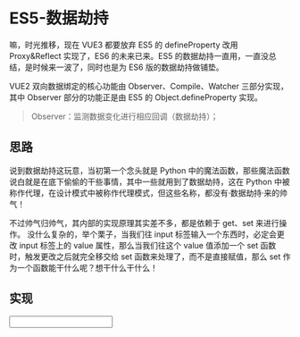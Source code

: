 # ES5-数据劫持

嘛，时光推移，现在 VUE3 都要放弃 ES5 的 defineProperty 改用 Proxy&Reflect 实现了，ES6 的未来已来。ES5 的数据劫持一直用，一直没总结，是时候来一波了，同时也是为 ES6 版的数据劫持做铺垫。

VUE2 双向数据绑定的核心功能由 Observer、Compile、Watcher 三部分实现，其中 Observer 部分的功能正是由 ES5 的 Object.defineProperty 实现。

> Observer：监测数据变化进行相应回调（数据劫持）；

## 思路

说到数据劫持这玩意，当初第一个念头就是 Python 中的魔法函数，那些魔法函数说白就是在底下偷偷的干些事情，其中一些就用到了数据劫持，这在 Python 中被称作代理，在设计模式中被称作代理模式，但这些名称，都没有·数据劫持·来的帅气！

不过帅气归帅气，其内部的实现原理其实差不多，都是依赖于 get、set 来进行操作。
没什么复杂的，举个栗子，当我们往 input 标签输入一个东西时，必定会更改 input 标签上的 value 属性，那么当我们往这个 value 值添加一个 set 函数时，触发更改之后就完全移交给 set 函数来处理了，而不是直接赋值，那么 set 作为一个函数能干什么呢？想干什么干什么！

## 实现



<input id="ES5-dataGrab-input" />
<div id="ES5-dataGrab">

<script>
    let oInput = document.getElementById("ES5-dataGrab-input");
    let oDiv = document.getElementById('ES5-dataGrab-input');

    let oData = {
        value: 'eor',
        name: 'zqh'
    };

    oInput.onInput = function () {
        oData.value = this.value;
    }

    function upDate () {
        oDiv.innerText = pData.value;
    }

    upData();

    // 监听对象的某个属性是否发生改变
    function Observer (data) {
        // 数据为空或不是对象，就没有监控的意义了
        if (!data || typeof data != "object") {
            return data;
        }
        Object 
    }

    function defineRective (data, key, val) {
        Object.defineProperty(data, key, {
            get () {
                return val;
            },
            set () {

            }
        })
    }

    Observer(oData);
</script>
